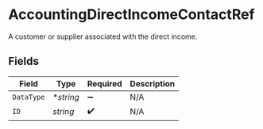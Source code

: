 # AccountingDirectIncomeContactRef

A customer or supplier associated with the direct income.


## Fields

| Field              | Type               | Required           | Description        |
| ------------------ | ------------------ | ------------------ | ------------------ |
| `DataType`         | **string*          | :heavy_minus_sign: | N/A                |
| `ID`               | *string*           | :heavy_check_mark: | N/A                |